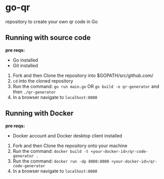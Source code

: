 # go-qr
repository to create your own qr code in Go

## Running with source code
**pre reqs:**
- Go installed
- Git installed

1) Fork and then Clone the repository into $GOPATH/src/github.com/
2) `cd` into the cloned repository
3) Run the command: `go run main.go` OR `go build -o qr-generator` and then `./qr-generator`
4) In a browser navigate to `localhost:8080`

## Running with Docker
**pre reqs:**
- Docker account and Docker desktop client installed

1) Fork and then Clone the repository onto your machine
2) Run the command: `docker build -t <your-docker-id>/qr-code-generator .`
3) Run the command: `docker run -dp 8080:8080 <your-docker-id>/qr-code-generator`
4) In a browser navigate to `localhost:8080`